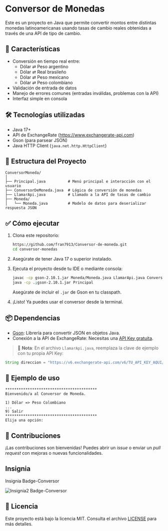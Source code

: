 # Conversor de Monedas

Este es un proyecto en Java que permite convertir montos entre distintas monedas latinoamericanas usando tasas de cambio reales obtenidas a través de una API de tipo de cambio.

## 🚀 Características

- Conversión en tiempo real entre:
  - Dólar ⇄ Peso argentino
  - Dólar ⇄ Real brasileño
  - Dólar ⇄ Peso mexicano
  - Dólar ⇄ Peso colombiano
- Validación de entrada de datos
- Manejo de errores comunes (entradas inválidas, problemas con la API)
- Interfaz simple en consola

## 🛠️ Tecnologías utilizadas

- Java 17+
- API de ExchangeRate (https://www.exchangerate-api.com)
- Gson (para parsear JSON)
- Java HTTP Client (`java.net.http.HttpClient`)

## 📁 Estructura del Proyecto

```
ConversorMoneda/
│
├── Principal.java          # Menú principal e interacción con el usuario
├── ConversorDeMoneda.java  # Lógica de conversión de monedas
├── LlamarApi.java          # Llamado a la API de tasas de cambio
├── Moneda/
│   └── Moneda.java         # Modelo de datos para deserializar respuesta JSON
```

## ✅ Cómo ejecutar

1. Clona este repositorio:
   ```bash
   https://github.com/fran7913/Conversor-de-moneda.git
   cd conversor-monedas
   ```

2. Asegúrate de tener Java 17 o superior instalado.

3. Ejecuta el proyecto desde tu IDE o mediante consola:
   ```bash
   javac -cp gson-2.10.1.jar Moneda/Moneda.java LlamarApi.java ConversorDeMoneda.java Principal.java
   java -cp .;gson-2.10.1.jar Principal
   ```

   Asegúrate de incluir el `.jar` de Gson en tu classpath.

4. ¡Listo! Ya puedes usar el conversor desde la terminal.

## 📦 Dependencias

- [Gson](https://github.com/google/gson): Librería para convertir JSON en objetos Java.
- Conexión a la API de ExchangeRate: Necesitas una [API Key gratuita](https://www.exchangerate-api.com/).

> 🔐 **Nota**: En el archivo `LlamarApi.java`, reemplaza la clave de ejemplo con tu propia API Key:

```java
String direccion = "https://v6.exchangerate-api.com/v6/TU_API_KEY_AQUI/latest/USD";
```

## 🧪 Ejemplo de uso

```text
*****************************************
Bienvenido/a al Conversor de Moneda.

1) Dólar => Peso Colombiano
...
9) Salir
*****************************************
Elija una opción:
```

## 🤝 Contribuciones

¡Las contribuciones son bienvenidas! Puedes abrir un _issue_ o enviar un _pull request_ con mejoras o nuevas funcionalidades.

## Insignia
Insignia Badge-Conversor

![Insignia2 Badge-Conversor](https://github.com/user-attachments/assets/fb6d9b15-40ba-4408-9151-715e98385889)


## 📄 Licencia

Este proyecto está bajo la licencia MIT. Consulta el archivo [LICENSE](LICENSE) para más detalles.
